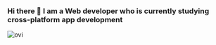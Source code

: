 ### Hi there 👋 I am a Web developer who is currently studying cross-platform app development

<img src="https://github-readme-stats.vercel.app/api/top-langs?username=SergioPinya&show_icons=true&locale=en&layout=compact&theme=chartreuse-dark" alt="ovi" />

<!--
**SergioPinya/SergioPinya** is a ✨ _special_ ✨ repository because its `README.md` (this file) appears on your GitHub profile.

Here are some ideas to get you started:

- 🔭 I’m currently working on ...
- 🌱 I’m currently learning ...
- 👯 I’m looking to collaborate on ...
- 🤔 I’m looking for help with ...
- 💬 Ask me about ...
- 📫 How to reach me: ...
- 😄 Pronouns: ...
- ⚡ Fun fact: ...
-->

